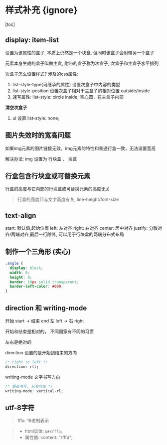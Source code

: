 # 样式补充 {ignore}

[toc]

## display: item-list
设置为该属性的盒子, 本质上仍然是一个块盒, 但同时该盒子会附带另一个盒子

元素本身生成的盒子叫做主盒, 附带的盒子称为次盒子, 次盒子和主盒子水平排列

次盒子怎么设置样式?
涉及的css属性:

1. list-style-type(可继承的属性) 设置次盒子中内容的类型
2. list-style-position 设置次盒子相对于主盒子的相对位置 outside/inside
3. 速写属性: list-style: circle inside; 空心圆，在主盒子内部

**清空次盒子**
1. ul 设置 list-style: none;

## 图片失效时的宽高问题

如果img元素的图片链接无效，img元素的特性和普通行盒一致，无法设置宽高

解决办法: img 设置为 行块盒 、 块盒

## 行盒包含行块盒或可替换元素

行盒的高度与它内部的行块盒或可替换元素的高度无关
> 行盒的高度只与文字高度有关, line-height/font-size

## text-align

start: 默认值,起始位置
left: 左对齐
right: 右对齐
center: 居中对齐
justify: 分散对齐/两端对齐,最后一行除外, 可以用于行块盒的两端分布式布局

## 制作一个三角形 (实心)

```css
.angle {
  display: block;
  width: 0;
  height: 0;
  border: 10px solid transparent;
  border-left-color: #000;
}
```

## direction 和 writing-mode

开始 start -> 结束 end
左 left -> 右 right

开始和结束是相对的， 不同国家有不同的习惯

左右是绝对的

direction 设置的是开始到结束的方向

```css
/* right to left */
direction: rtl;
```

writing-mode 文字书写方向

```css
/* 垂直书写, 从右向左 */
writing-mode: vertical-rl;
```

## utf-8字符

> fffa: 16进制表示

> * html实体: ```&#xfffa;```
> * 属性值: content: "\fffa";




